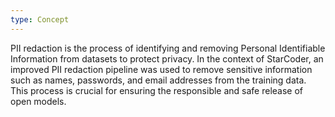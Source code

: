 ```yaml
---
type: Concept
---
```


PII redaction is the process of identifying and removing Personal Identifiable Information from datasets to protect privacy. In the context of StarCoder, an improved PII redaction pipeline was used to remove sensitive information such as names, passwords, and email addresses from the training data. This process is crucial for ensuring the responsible and safe release of open models.